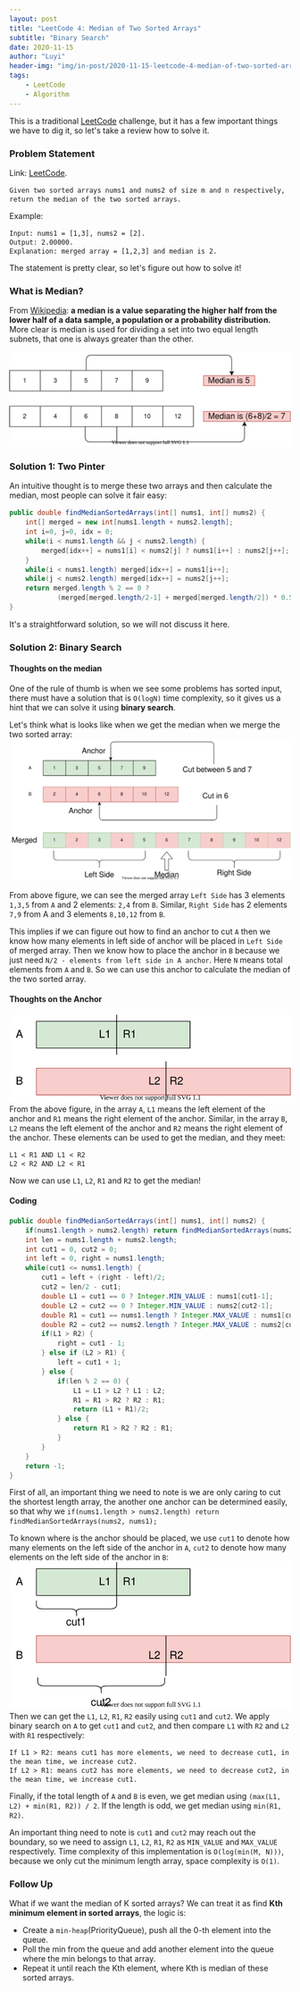 ```yaml
---
layout: post
title: "LeetCode 4: Median of Two Sorted Arrays"
subtitle: "Binary Search"
date: 2020-11-15
author: "Luyi"
header-img: "img/in-post/2020-11-15-leetcode-4-median-of-two-sorted-arrays/post-bg.jpg"
tags: 
    - LeetCode
    - Algorithm
---
```


This is a traditional [LeetCode](https://leetcode.com/problems/median-of-two-sorted-arrays/) challenge, but it has a few important things we have to dig it, so let's take a review how to solve it.

### Problem Statement
Link: [LeetCode](https://leetcode.com/problems/median-of-two-sorted-arrays/).
```
Given two sorted arrays nums1 and nums2 of size m and n respectively, return the median of the two sorted arrays.
```
Example:
```
Input: nums1 = [1,3], nums2 = [2].
Output: 2.00000.
Explanation: merged array = [1,2,3] and median is 2.
```
The statement is pretty clear, so let's figure out how to solve it!

### What is Median?
From [Wikipedia](https://en.wikipedia.org/wiki/Median): **a median is a value separating the higher half from the lower half of a data sample, a population or a probability distribution.** More clear is median is used for dividing a set into two equal length subnets, that one is always greater than the other.

![Figure_1](/img/in-post/2020-11-15-leetcode-4-median-of-two-sorted-arrays/Figure_1.svg)

### Solution 1: Two Pinter
An intuitive thought is to merge these two arrays and then calculate the median, most people can solve it fair easy:
```java
public double findMedianSortedArrays(int[] nums1, int[] nums2) {
    int[] merged = new int[nums1.length + nums2.length];
    int i=0, j=0, idx = 0;
    while(i < nums1.length && j < nums2.length) {
        merged[idx++] = nums1[i] < nums2[j] ? nums1[i++] : nums2[j++];
    }
    while(i < nums1.length) merged[idx++] = nums1[i++];
    while(j < nums2.length) merged[idx++] = nums2[j++];
    return merged.length % 2 == 0 ?
            (merged[merged.length/2-1] + merged[merged.length/2]) * 0.5 : (double)merged[merged.length/2];
}
```
It's a straightforward solution, so we will not discuss it here.

### Solution 2: Binary Search
#### Thoughts on the median
One of the rule of thumb is when we see some problems has sorted input, there must have a solution that is `O(logN)` time complexity, so it gives us a hint that we can solve it using **binary search**.

Let's think what is looks like when we get the median when we merge the two sorted array:
![Figure_2](/img/in-post/2020-11-15-leetcode-4-median-of-two-sorted-arrays/Figure_2.svg)

From above figure, we can see the merged array `Left Side` has 3 elements `1,3,5` from `A` and 2 elements: `2,4` from `B`. Similar, `Right Side` has 2 elements `7,9` from A and 3 elements `8,10,12` from `B`. 

This implies if we can figure out how to find an anchor to cut `A` then we know how many elements in left side of anchor will be placed in `Left Side` of merged array. Then we know how to place the anchor in `B` because we just need `N/2 - elements from left side in A anchor`. Here `N` means total elements from `A` and `B`. So we can use this anchor to calculate the median of the two sorted array.
 
#### Thoughts on the Anchor
![Figure_3](/img/in-post/2020-11-15-leetcode-4-median-of-two-sorted-arrays/Figure_3.svg)
From the above figure, in the array `A`, `L1` means the left element of the anchor and `R1` means the right element of the anchor. Similar, in the array `B`, `L2` means the left element of the anchor and `R2` means the right element of the anchor. These elements can be used to get the median, and they meet:
```
L1 < R1 AND L1 < R2
L2 < R2 AND L2 < R1
```
Now we can use `L1`, `L2`, `R1` and `R2` to get the median!
#### Coding
```java
public double findMedianSortedArrays(int[] nums1, int[] nums2) {
    if(nums1.length > nums2.length) return findMedianSortedArrays(nums2, nums1);
    int len = nums1.length + nums2.length;
    int cut1 = 0, cut2 = 0;
    int left = 0, right = nums1.length;
    while(cut1 <= nums1.length) {
        cut1 = left + (right - left)/2;
        cut2 = len/2 - cut1;
        double L1 = cut1 == 0 ? Integer.MIN_VALUE : nums1[cut1-1];
        double L2 = cut2 == 0 ? Integer.MIN_VALUE : nums2[cut2-1];
        double R1 = cut1 == nums1.length ? Integer.MAX_VALUE : nums1[cut1];
        double R2 = cut2 == nums2.length ? Integer.MAX_VALUE : nums2[cut2];
        if(L1 > R2) {
            right = cut1 - 1;
        } else if (L2 > R1) {
            left = cut1 + 1;
        } else {
            if(len % 2 == 0) {
                L1 = L1 > L2 ? L1 : L2;
                R1 = R1 > R2 ? R2 : R1;
                return (L1 + R1)/2;
            } else {
                return R1 > R2 ? R2 : R1;
            }
        }
    }
    return -1;
}
```
First of all, an important thing we need to note is we are only caring to cut the shortest length array, the another one anchor can be determined easily, so that why we `if(nums1.length > nums2.length) return findMedianSortedArrays(nums2, nums1);`

To known where is the anchor should be placed, we use `cut1` to denote how many elements on the left side of the anchor in `A`, `cut2` to denote how many elements on the left side of the anchor in `B`:
![Figure_4](/img/in-post/2020-11-15-leetcode-4-median-of-two-sorted-arrays/Figure_4.svg)
Then we can get the `L1`, `L2`, `R1`, `R2` easily using `cut1` and `cut2`. We apply binary search on `A` to get `cut1` and `cut2`, and then compare `L1` with `R2` and `L2` with `R1` respectively:
```
If L1 > R2: means cut1 has more elements, we need to decrease cut1, in the mean time, we increase cut2.
If L2 > R1: means cut2 has more elements, we need to decrease cut2, in the mean time, we increase cut1.
```
Finally, if the total length of `A` and `B` is even, we get median using `(max(L1, L2) + min(R1, R2)) / 2`. If the length is odd, we get median using `min(R1, R2)`.

An important thing need to note is `cut1` and `cut2` may reach out the boundary, so we need to assign `L1`, `L2`, `R1`, `R2` as `MIN_VALUE` and `MAX_VALUE` respectively. Time complexity of this implementation is `O(log(min(M, N)))`, because we only cut the minimum length array, space complexity is `O(1)`.

### Follow Up
What if we want the median of K sorted arrays? We can treat it as find **Kth minimum element in sorted arrays**, the logic is:
* Create a `min-heap`(PriorityQueue), push all the 0-th element into the queue.
* Poll the min from the queue and add another element into the queue where the min belongs to that array.
* Repeat it until reach the Kth element, where Kth is median of these sorted arrays.